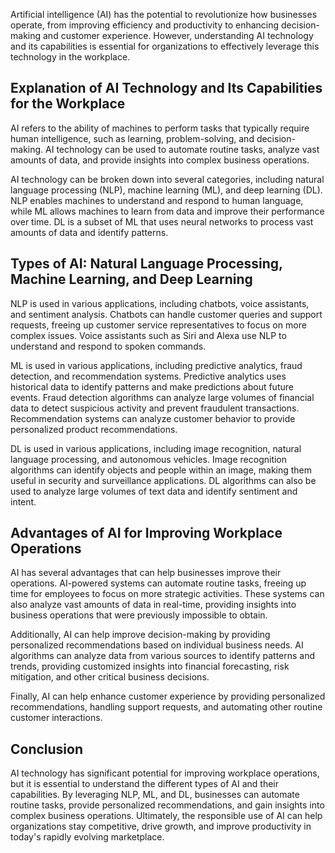 

Artificial intelligence (AI) has the potential to revolutionize how businesses operate, from improving efficiency and productivity to enhancing decision-making and customer experience. However, understanding AI technology and its capabilities is essential for organizations to effectively leverage this technology in the workplace.

Explanation of AI Technology and Its Capabilities for the Workplace
-------------------------------------------------------------------

AI refers to the ability of machines to perform tasks that typically require human intelligence, such as learning, problem-solving, and decision-making. AI technology can be used to automate routine tasks, analyze vast amounts of data, and provide insights into complex business operations.

AI technology can be broken down into several categories, including natural language processing (NLP), machine learning (ML), and deep learning (DL). NLP enables machines to understand and respond to human language, while ML allows machines to learn from data and improve their performance over time. DL is a subset of ML that uses neural networks to process vast amounts of data and identify patterns.

Types of AI: Natural Language Processing, Machine Learning, and Deep Learning
-----------------------------------------------------------------------------

NLP is used in various applications, including chatbots, voice assistants, and sentiment analysis. Chatbots can handle customer queries and support requests, freeing up customer service representatives to focus on more complex issues. Voice assistants such as Siri and Alexa use NLP to understand and respond to spoken commands.

ML is used in various applications, including predictive analytics, fraud detection, and recommendation systems. Predictive analytics uses historical data to identify patterns and make predictions about future events. Fraud detection algorithms can analyze large volumes of financial data to detect suspicious activity and prevent fraudulent transactions. Recommendation systems can analyze customer behavior to provide personalized product recommendations.

DL is used in various applications, including image recognition, natural language processing, and autonomous vehicles. Image recognition algorithms can identify objects and people within an image, making them useful in security and surveillance applications. DL algorithms can also be used to analyze large volumes of text data and identify sentiment and intent.

Advantages of AI for Improving Workplace Operations
---------------------------------------------------

AI has several advantages that can help businesses improve their operations. AI-powered systems can automate routine tasks, freeing up time for employees to focus on more strategic activities. These systems can also analyze vast amounts of data in real-time, providing insights into business operations that were previously impossible to obtain.

Additionally, AI can help improve decision-making by providing personalized recommendations based on individual business needs. AI algorithms can analyze data from various sources to identify patterns and trends, providing customized insights into financial forecasting, risk mitigation, and other critical business decisions.

Finally, AI can help enhance customer experience by providing personalized recommendations, handling support requests, and automating other routine customer interactions.

Conclusion
----------

AI technology has significant potential for improving workplace operations, but it is essential to understand the different types of AI and their capabilities. By leveraging NLP, ML, and DL, businesses can automate routine tasks, provide personalized recommendations, and gain insights into complex business operations. Ultimately, the responsible use of AI can help organizations stay competitive, drive growth, and improve productivity in today's rapidly evolving marketplace.
